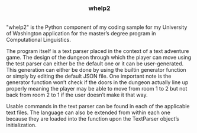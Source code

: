 <center><h3><b>whelp2</b></h3></center>
</br>
"whelp2" is the Python component of my coding sample for my University of Washington application for the master’s degree program in Computational Linguistics.

The program itself is a text parser placed in the context of a text adventure game. The design of the dungeon through which the player can move using the test parser can either be the default one or it can be user-generated. This generation can either be done by using the builtin generator function or simply by editing the default JSON file. One important note is the generator function won’t check if the doors in the dungeon actually line up properly meaning the player may be able to move from room 1 to 2 but not back from room 2 to 1 if the user doesn’t make it that way.

Usable commands in the text parser can be found in each of the applicable text files. The language can also be extended from within each one because they are loaded into the function upon the TextParser object’s initialization. 
